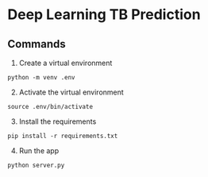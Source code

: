 # Deep Learning TB Prediction

## Commands

1. Create a virtual environment

```
python -m venv .env
```

2. Activate the virtual environment

```
source .env/bin/activate
```

3. Install the requirements

```
pip install -r requirements.txt
```

4. Run the app

```
python server.py
```
